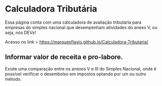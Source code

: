 # Calculadora Tributária

Essa página conta com uma cálculadora de avaliação tributária para empresas do simples nacional que desempenham atividades do anexo V, ou seja, nós DEVs!

Acesso no link > https://marquesflavio.github.io/Calculadora-Tributaria/

## Informar valor de receita e pro-labore.
Existe uma comparação entre os anexos V e III do Simples Nacional, onde é possível verificar o desembolso em impostos optando por um ou outro método.
